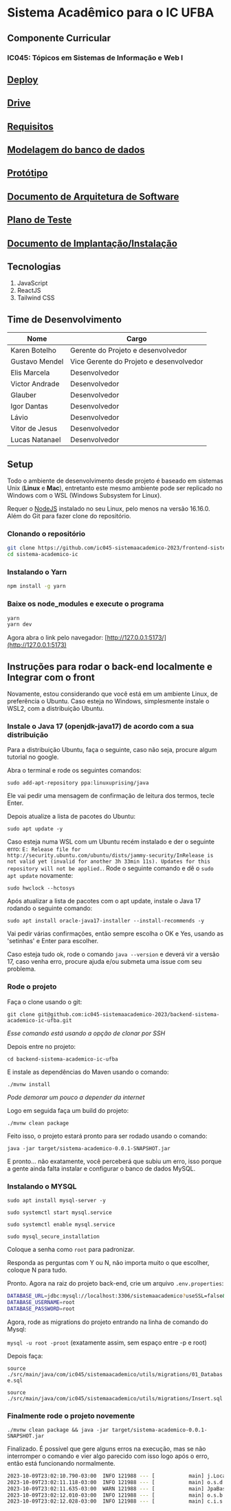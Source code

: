 # Sistema Acadêmico para o IC UFBA

## Componente Curricular

### IC045: Tópicos em Sistemas de Informação e Web I

## [Deploy](https://ic045-siag.netlify.app)

## [Drive](https://drive.google.com/drive/folders/1QJ4PaNYhIkvsSdNPGOQN3nP7j8SYYtgN?usp=sharing)

## [Requisitos](https://docs.google.com/document/d/1Dzjv17Old3uu1rwtQg_xaMUMJ1OL9CvtbSKM_gnplww/edit?usp=drive_link)

## [Modelagem do banco de dados](https://dbdesigner.page.link/28BjhNgupwdhX9Tp8)

## [Protótipo](https://www.figma.com/file/43HvdK6cT0hJ4XjSFZDL04/SIGA---IC045?type=design&mode=design&t=ogiUXiYnDVzzZ5J4-1)

## [Documento de Arquitetura de Software](https://docs.google.com/document/d/1b8DwGg7oZ-APcK7_UBkhEQnsvwaKZnzY/edit?usp=sharing&ouid=114509522047919530579&rtpof=true&sd=true)

## [Plano de Teste](https://docs.google.com/document/d/14-j3w0bYvJGLhpsmsXG_i86Z4zQMQpVhaE_vOw9HVgU/edit)

## [Documento de Implantação/Instalação](https://docs.google.com/document/d/1AfUttj2DfImhIPl24RdDgZtM6SBJ3-jEPB4A_ky386s/edit?usp=sharing)

## Tecnologias

1. JavaScript
2. ReactJS
3. Tailwind CSS

## Time de Desenvolvimento

| Nome           | Cargo                                   |
| -------------- | --------------------------------------- |
| Karen Botelho  | Gerente do Projeto e desenvolvedor      |
| Gustavo Mendel | Vice Gerente do Projeto e desenvolvedor |
| Elis Marcela   | Desenvolvedor                           |
| Victor Andrade | Desenvolvedor                           |
| Glauber        | Desenvolvedor                           |
| Igor Dantas    | Desenvolvedor                           |
| Lávio          | Desenvolvedor                           |
| Vitor de Jesus | Desenvolvedor                           |
| Lucas Natanael | Desenvolvedor                           |

## Setup

Todo o ambiente de desenvolvimento desde projeto é baseado em sistemas Unix (**Linux** e **Mac**), entretanto este mesmo ambiente pode ser replicado no Windows com o WSL (Windows Subsystem for Linux).

Requer o [NodeJS](https://nodejs.org/pt-br) instalado no seu Linux, pelo menos na versão 16.16.0. Além do Git para fazer clone do repositório.

### Clonando o repositório

```bash
git clone https://github.com/ic045-sistemaacademico-2023/frontend-sistema-academico-ic-ufba.git sistema-academico-ic
cd sistema-academico-ic
```

### Instalando o Yarn

```bash
npm install -g yarn
```

### Baixe os node_modules e execute o programa

```bash
yarn
yarn dev
```

Agora abra o link pelo navegador: [http://127.0.0.1:5173/](http://127.0.0.1:5173)

## Instruções para rodar o back-end localmente e Integrar com o front

Novamente, estou considerando que você está em um ambiente Linux, de preferência o Ubuntu. Caso esteja no Windows, simplesmente instale o WSL2, com a distribuição Ubuntu.

### Instale o Java 17 (openjdk-java17) de acordo com a sua distribuição

Para a distribuição Ubuntu, faça o seguinte, caso não seja, procure algum tutorial no google.

Abra o terminal e rode os seguintes comandos:

`sudo add-apt-repository ppa:linuxuprising/java`

Ele vai pedir uma mensagem de confirmação de leitura dos termos, tecle Enter.

Depois atualize a lista de pacotes do Ubuntu:

`sudo apt update -y`

Caso esteja numa WSL com um Ubuntu recém instalado e der o seguinte erro: `E: Release file for http://security.ubuntu.com/ubuntu/dists/jammy-security/InRelease is not valid yet (invalid for another 3h 33min 11s). Updates for this repository will not be applied.`. Rode o seguinte comando e dê o `sudo apt update` novamente:

`sudo hwclock --hctosys`

Após atualizar a lista de pacotes com o apt update, instale o Java 17 rodando o seguinte comando:

`sudo apt install oracle-java17-installer --install-recommends -y`

Vai pedir várias confirmações, então sempre escolha o OK e Yes, usando as 'setinhas' e Enter para escolher.

Caso esteja tudo ok, rode o comando `java --version` e deverá vir a versão 17, caso venha erro, procure ajuda e/ou submeta uma issue com seu problema.

### Rode o projeto

Faça o clone usando o git:

`git clone git@github.com:ic045-sistemaacademico-2023/backend-sistema-academico-ic-ufba.git`

_Esse comando está usando a opção de clonar por SSH_

Depois entre no projeto:

`cd backend-sistema-academico-ic-ufba`

E instale as dependências do Maven usando o comando:

`./mvnw install`

_Pode demorar um pouco a depender da internet_

Logo em seguida faça um build do projeto:

`./mvnw clean package`

Feito isso, o projeto estará pronto para ser rodado usando o comando:

`java -jar target/sistema-academico-0.0.1-SNAPSHOT.jar`

E pronto... não exatamente, você perceberá que subiu um erro, isso porque a gente ainda falta instalar e configurar o banco de dados MySQL.

### Instalando o MYSQL

`sudo apt install mysql-server -y`

`sudo systemctl start mysql.service`

`sudo systemctl enable mysql.service`

`sudo mysql_secure_installation`

Coloque a senha como `root` para padronizar.

Responda as perguntas com Y ou N, não importa muito o que escolher, coloque N para tudo.

Pronto. Agora na raiz do projeto back-end, crie um arquivo `.env.properties`:

```bash
DATABASE_URL=jdbc:mysql://localhost:3306/sistemaacademico?useSSL=false&allowPublicKeyRetrieval=true&useTimezone=true=America/Bahia
DATABASE_USERNAME=root
DATABASE_PASSWORD=root
```

Agora, rode as migrations do projeto entrando na linha de comando do Mysql:

`mysql -u root -proot` (exatamente assim, sem espaço entre -p e root)

Depois faça:

`source ./src/main/java/com/ic045/sistemaacademico/utils/migrations/01_Database.sql`

`source ./src/main/java/com/ic045/sistemaacademico/utils/migrations/Insert.sql`

### Finalmente rode o projeto novemente

`./mvnw clean package && java -jar target/sistema-academico-0.0.1-SNAPSHOT.jar`

Finalizado. É possível que gere alguns erros na execução, mas se não interromper o comando e vier algo parecido com isso logo após o erro, então está funcionando normalmente.

```bash
2023-10-09T23:02:10.790-03:00  INFO 121988 --- [           main] j.LocalContainerEntityManagerFactoryBean : Initialized JPA EntityManagerFactory for persistence unit 'default'
2023-10-09T23:02:11.118-03:00  INFO 121988 --- [           main] o.s.d.j.r.query.QueryEnhancerFactory     : Hibernate is in classpath; If applicable, HQL parser will be used.
2023-10-09T23:02:11.635-03:00  WARN 121988 --- [           main] JpaBaseConfiguration$JpaWebConfiguration : spring.jpa.open-in-view is enabled by default. Therefore, database queries may be performed during view rendering. Explicitly configure spring.jpa.open-in-view to disable this warning
2023-10-09T23:02:12.010-03:00  INFO 121988 --- [           main] o.s.b.w.embedded.tomcat.TomcatWebServer  : Tomcat started on port(s): 8080 (http) with context path '/sistemaacademico'
2023-10-09T23:02:12.028-03:00  INFO 121988 --- [           main] c.i.s.SistemaAcademicoApplication        : Started SistemaAcademicoApplication in 6.021 seconds (process running for 6.994)
```
